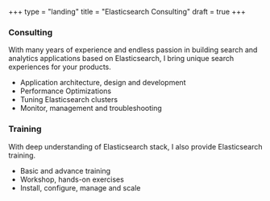 +++
type = "landing"
title = "Elasticsearch Consulting"
draft = true
+++
<h3>Consulting</h3>
<p>
    With many years of experience and endless passion in building search and analytics applications
    based on Elasticsearch, I bring unique search experiences for your products.</p>
<ul>
    <li>Application architecture, design and development</li>
    <li>Performance Optimizations</li>
    <li>Tuning Elasticsearch clusters</li>
    <li>Monitor, management and troubleshooting</li>
</ul>


<h3>Training</h3>
<p>With deep understanding of Elasticsearch stack, I also provide Elasticsearch training.</p>
<ul>
    <li>Basic and advance training</li>
    <li>Workshop, hands-on exercises</li>
    <li>Install, configure, manage and scale</li>
</ul>
